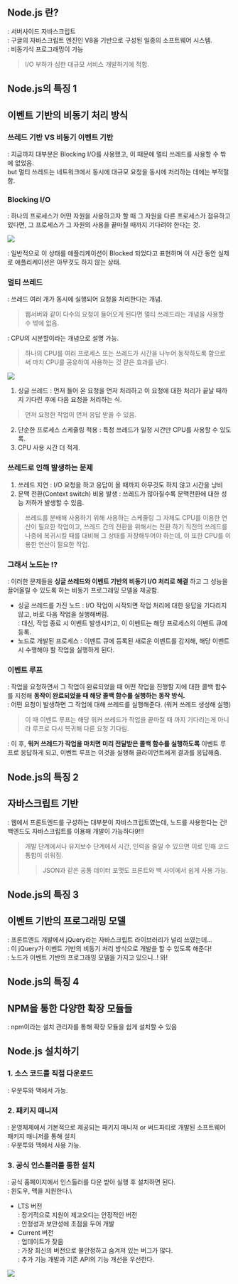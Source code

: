## Node.js 란?
: 서버사이드 자바스크립트\
: 구글의 자바스크립트 엔진인 V8을 기반으로 구성된 일종의 소프트웨어 시스템.\
: 비동기식 프로그래밍이 가능
> I/O 부하가 심한 대규모 서비스 개발하기에 적합.

## Node.js의 특징 1
## 이벤트 기반의 비동기 처리 방식
### 쓰레드 기반 VS 비동기 이벤트 기반
: 지금까지 대부분은 Blocking I/O를 사용했고, 이 때문에 멀티 쓰레드를 사용할 수 밖에 없었음.\
but 멀티 쓰레드는 네트워크에서 동시에 대규모 요청을 동시에 처리하는 데에는 부적절함.
### Blocking I/O
: 하나의 프로세스가 어떤 자원을 사용하고자 할 때 그 자원을 다른 프로세스가 점유하고 있다면, 그 프로세스가 그 자원의 사용을 끝마칠 때까지 기다려야 한다는 것.

<img src = "https://grm-project-template-bucket.s3.ap-northeast-2.amazonaws.com/lesson/les_dNOma_1488263111120/1488263625769_image.png">

: 일반적으로 이 상태를 애플리케이션이 Blocked 되었다고 표현하며 이 시간 동안 실제로 애플리케이션은 아무것도 하지 않는 상태.

### 멀티 쓰레드
: 쓰레드 여러 개가 동시에 실행되어 요청을 처리한다는 개념.
> 웹서버와 같이 다수의 요청이 들어오게 된다면 멀티 쓰레드라는 개념을 사용할 수 밖에 없음.

: CPU의 시분할이라는 개념으로 설명 가능.
> 하나의 CPU를 여러 프로세스 또는 쓰레드가 시간을 나누어 동작하도록 함으로써 마치 CPU를 공유하여 사용하는 것 같은 효과를 낸다.

<img src = "https://grm-project-template-bucket.s3.ap-northeast-2.amazonaws.com/lesson/les_dNOma_1488263111120/1488263996541_image.png">

1. 싱글 쓰레드
: 먼저 들어 온 요청을 먼저 처리하고 이 요청에 대한 처리가 끝날 때까지 기다린 후에 다음 요청을 처리하는 식.
> 먼저 요청한 작업이 먼저 응답 받을 수 있음.
2. 단순한 프로세스 스케줄링 적용
: 특정 쓰레드가 일정 시간만 CPU를 사용할 수 있도록.
3. CPU 사용 시간 더 적게.

### 쓰레드로 인해 발생하는 문제
1. 쓰레드 지연
: I/O 요청을 하고 응답이 올 때까지 아무것도 하지 않고 시간을 낭비
2. 문맥 전환(Context switch) 비용 발생
: 쓰레드가 많아질수록 문맥전환에 대한 성능 저하가 발생할 수 있음.
> 쓰레드를 분배해 사용하기 위해 사용하는 스케줄링 그 자체도 CPU를 이용한 연산이 필요한 작업이고, 쓰레드 간의 전환을 위해서는 전환 하기 직전의 쓰레드를 나중에 복귀시킬 때를 대비해 그 상태를 저장해두어야 하는데, 이 또한 CPU를 이용한 연산이 필요한 작업.

### 그래서 노드는 !?
: 이러한 문제들을 __싱글 쓰레드와 이벤트 기반의 비동기 I/O 처리로 해결__ 하고 그 성능을 끌어올릴 수 있도록 하는 비동기 프로그래밍 모델을 제공함.
- 싱글 쓰레드를 가진 노드
: I/O 작업이 시작되면 작업 처리에 대한 응답을 기다리지 않고, 바로 다음 작업을 실행해버림.\
: 대신, 작업 종료 시 이벤트 발생시키고, 이 이벤트는 해당 프로세스의 이벤트 큐에 등록.
- 노드로 개발된 프로세스
: 이벤트 큐에 등록된 새로운 이벤트를 감지해, 해당 이벤트 시 수행해야 할 작업을 실행하게 된다.

### 이벤트 루프
: 작업을 요청하면서 그 작업이 완료되었을 때 어떤 작업을 진행할 지에 대한 콜백 함수를 지정해 __동작이 완료되었을 때 해당 콜백 함수를 실행하는 동작 방식.__\
: 어떤 요청이 발생하면 그 작업에 대해 쓰레드를 실행해준다. (워커 쓰레드 생성해 실행)
> 이 때 이벤트 루프는 해당 워커 쓰레드가 작업을 끝마칠 때 까지 기다리는게 아니라 루프로 다시 복귀해 다른 요청 기다림.

: 이 후, __워커 쓰레드가 작업을 마치면 미리 전달받은 콜백 함수를 실행하도록__ 이벤트 루프로 응답하게 되고, 이벤트 루프는 이것을 실행해 클라이언트에게 결과를 응답해줌.

## Node.js의 특징 2
## 자바스크립트 기반
: 웹에서 프론트엔드를 구성하는 대부분이 자바스크립트였는데, 노드를 사용한다는 건! 백엔드도 자바스크립트를 이용해 개발이 가능하다9!!!
> 개발 단계에서나 유지보수 단계에서 시간, 인력을 줄일 수 있으면 이로 인해 코드 통합이 쉬워짐.
>> JSON과 같은 공통 데이터 포맷도 프론트와 백 사이에서 쉽게 사용 가능.

## Node.js의 특징 3
## 이벤트 기반의 프로그래밍 모델
: 프론트엔드 개발에서 jQuery라는 자바스크립트 라이브러리가 널리 쓰였는데...\
: 이 jQuery가 이벤트 기반의 비동기 처리 방식으로 개발을 할 수 있도록 해준다!\
: 노드가 이벤트 기반의 프로그래밍 모델을 가지고 있으니..! 와!

## Node.js의 특징 4
## NPM을 통한 다양한 확장 모듈들
: npm이라는 설치 관리자를 통해 확장 모듈을 쉽게 설치할 수 있음

## Node.js 설치하기
### 1. 소스 코드를 직접 다운로드
: 우분투와 맥에서 가능.
### 2. 패키지 매니저
: 운영체제에서 기본적으로 제공되는 패키지 매니저 or 써드파티로 개발된 소프트웨어 패키지 매니저를 통해 설치\
: 우분투와 맥에서 사용 가능.
### 3. 공식 인스톨러를 통한 설치
: 공식 홈페이지에서 인스톨러를 다운 받아 실행 후 설치하면 된다.\
: 윈도우, 맥을 지원한다.\
- LTS 버전\
: 장기적으로 지원이 제고오디는 안정적인 버전\
: 안정성과 보안성에 초점을 두어 개발
- Current 버전\
: 업데이트가 잦음\
: 가장 최신의 버전으로 불안정하고 숨겨져 있는 버그가 많다.\
: 추가 기능 개발과 기존 API의 기능 개선을 우선한다.

<img src="https://grm-project-template-bucket.s3.ap-northeast-2.amazonaws.com/lesson/les_OLoQJ_1488421119139/1488421170455_image.png">
